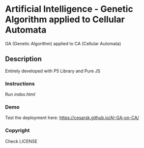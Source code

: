 # Artificial Intelligence - Genetic Algorithm applied to Cellular Automata
GA (Genetic Algorithm) applied to CA (Cellular Automata)

## Description
Entirely developed with P5 Library and Pure JS

### Instructions
Run *index.html*

### Demo
Test the deployment here: https://cesarsk.github.io/AI-GA-on-CA/

### Copyright
Check LICENSE
